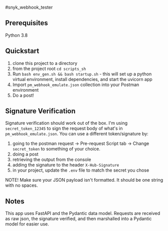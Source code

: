 #snyk_webhook_tester

## Prerequisites
Python 3.8

## Quickstart
1) clone this project to a directory
2) from the project root `cd scripts_sh`
3) Run `bash env_gen.sh && bash startup.sh` - this will set up a python virtual environment, install dependencies, and start the uvicorn app
4) Import `pm_webhook_emulate.json` collection into your Postman environment
5) Do a post!

## Signature Verification
Signature verification should work out of the box. I'm using `secret_token_12345` to sign the request body of what's in `pm_webhook_emulate.json`.
You can use a different token/signature by:
1) going to the postman request -> Pre-request Script tab -> Change `secret_token` to something of your choice.
2) doing a post
3) retrieving the output from the console
4) adding the signature to the header `X-Hub-Signature`
5) in your project, update the `.env` file to match the secret you chose

NOTE! Make sure your JSON payload isn't formatted. It should be one string with no spaces. 


## Notes
This app uses FastAPI and the Pydantic data model. Requests are received as raw json, the signature verified, and then marshalled into a Pydantic model
for easier use.
